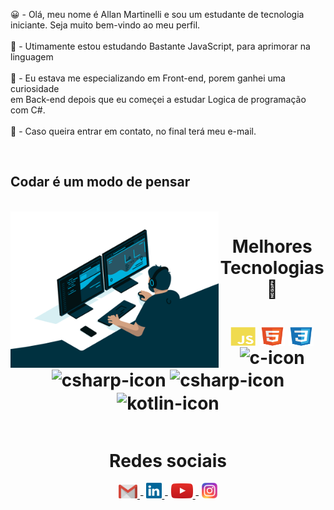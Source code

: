 😀 - Olá, meu nome é Allan Martinelli e sou um estudante de tecnologia iniciante. Seja muito bem-vindo ao meu perfil.<br>
<br>
🤯 - Utimamente estou estudando Bastante JavaScript, para aprimorar na linguagem<br>
<br>
🤣 - Eu estava me especializando em Front-end, porem ganhei uma curiosidade<br>em Back-end depois que eu começei a estudar Logica de programação com C#.<br>
<br>
📩 - Caso queira entrar em contato, no final terá meu e-mail.




<br>

## Codar é um modo de pensar
<div align ="center">
<div style="display: inline-block"><br>
  <img align="left" height="250" alt="coding-time" src="code.gif">
  <h1 align="center">Melhores Tecnologias 👾<h1>
  <img align="center" height="30" width="40" alt="js-icon"  src="https://raw.githubusercontent.com/devicons/devicon/master/icons/javascript/javascript-plain.svg">
  <img align="center" height="30" width="40" alt="html-icon" src="https://raw.githubusercontent.com/devicons/devicon/master/icons/html5/html5-original.svg">
  <img align="center" height="30" width="40" alt="css-icon" src="https://raw.githubusercontent.com/devicons/devicon/master/icons/css3/css3-original.svg">
  <img align="center" height="30" width="40" alt="c-icon" src="https://cdn.jsdelivr.net/gh/devicons/devicon/icons/cplusplus/cplusplus-original.svg" />
  <img align="center" height="30" width="40" alt="csharp-icon" src="https://cdn.jsdelivr.net/gh/devicons/devicon/icons/csharp/csharp-original.svg" />
  <img align="center" height="30" width="40" alt="csharp-icon" src="https://cdn.jsdelivr.net/gh/devicons/devicon/icons/python/python-original.svg" />
  <img align="center" height="30" width="40" alt="kotlin-icon" src="https://cdn.jsdelivr.net/gh/devicons/devicon/icons/kotlin/kotlin-plain-wordmark.svg" />




  
</div>
    <div >
   <h1>Redes sociais</h1>
  <a href = "mailto: souzadev22@gmail.com">
    <img width="30" src="gmail.svg">
  </a>
      <span>-</span>
  <a href = "https://www.linkedin.com/in/allan-souza-7106381a4/">
    <img width="25" src="linkedin.svg">
  </a>
           <span>-</span>
  <a href = "https://www.youtube.com/channel/UCxFrF1ii9Pu9IszLFJk0krw">
    <img width="35" src="youtube.svg">
  </a>
           <span>-</span>
  <a href = "https://www.instagram.com/allan_martinellih/">
    <img width="25" src="instagram.png">
  </a>
</div>
</div>




